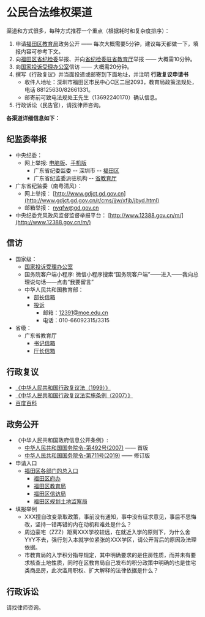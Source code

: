 # 公民合法维权渠道

渠道和方式很多，每种方式推荐一个重点（根据耗时和复杂度排序）：

1. 申请[福田区教育局](http://ysq.sz.gov.cn/citizenform.jsp?aType=0&depid=284)政务公开 —— 每次大概需要5分钟，建议每天都做一下，填报内容可参考下文。
2. 向[福田区省纪检委](https://guangdong.12388.gov.cn/shenzhenshi/futianqu/)举报、并向[省纪检委驻省教育厅](https://guangdong.12388.gov.cn/pzjg/sjyu/)举报 —— 大概需10分钟。
3. 向[国家投诉受理办公室](http://wsxf.gjxfj.gov.cn/zfp/webroot_app/login.html?from=groupmessage&isappinstalled=0)信访 —— 大概需20分钟。
4. 撰写《行政复议》并当面投递或邮寄到下面地址，并注明 **行政复议申请书**
    - 收件人地址：深圳市福田区市民中心C区二层2093，教育局政策法规处，电话 88125630/82661331。
    - 邮寄前可致电法规处王先生（13692240170）确认信息。
5. 行政诉讼（民告官），请找律师咨询。

**各渠道详细信息如下：**

## 纪监委举报

- 中央纪委：
    - 网上举报: [电脑版](http://www.12388.gov.cn)、[手机版](http://www.12388.gov.cn/mx) 
        - 广东省纪委监委 -- 深圳市 -- [福田区](https://guangdong.12388.gov.cn/shenzhenshi/futianqu/) 
        - 广东省纪监委派驻机构 -- [省教育厅](https://guangdong.12388.gov.cn/pzjg/sjyu/)
- 广东省纪监委（南粤清风）：
    - 网上举报： [http://www.gdjct.gd.gov.cn](http://www.gdjct.gd.gov.cn/r/cms/jjw/xfjb/jbyd.html)
    - 邮箱举报： <a href="mailto:nyqfw@gd.gov.cn">nyqfw@gd.gov.cn</a>
- 中央纪委党风政风监督监督举报平台： [http://www.12388.gov.cn/m/](http://www.12388.gov.cn/m/)

## 信访

- 国家级：
    - [国家投诉受理办公室](http://wsxf.gjxfj.gov.cn/zfp/webroot_app/login.html?from=groupmessage&isappinstalled=0)
    - 国务院客户端小程序: 微信小程序搜索“国务院客户端”——进入——我向总理说句话——点击“我要留言”
    - 中华人民共和国教育部：
        - [部长信箱](http://www.moe.gov.cn/jyb_hygq/hygq_bzxx/bzxx_wyly/)
        - [投诉](http://www.moe.gov.cn/jyb_hygq/hygq_tsjb/201505/t20150520_184529.html)
            - 邮箱：<a href="mailto:12391@moe.edu.cn">12391@moe.edu.cn</a>
            - 电话：010-66092315/3315
- 省级：
    - 广东省教育厅
        - [书记信箱](https://xf.gdedu.gov.cn/web/regist_main2.jsp?actType=addVisit&subtype=shuji)
        - [厅长信箱](https://xf.gdedu.gov.cn/web/regist_main2.jsp?actType=addVisit&subtype=tingzhang)

## 行政复议

- [《中华人民共和国行政复议法（1999）》](http://www.gov.cn/banshi/2005-08/21/content_25100.htm)
- [《中华人民共和国行政复议法实施条例（2007）》](http://www.gov.cn/flfg/2007-06/08/content_641926.htm)
- [百度百科](https://baike.baidu.com/item/中华人民共和国行政复议法/656119)

## 政务公开

- 《中华人民共和国政府信息公开条例》: 
    - [中华人民共和国国务院令-第492号(2007)](http://www.gov.cn/zhengce/content/2008-03/28/content_1734.htm) —— 首版
    - [中华人民共和国国务院令-第711号(2019)](http://www.gov.cn/zhengce/content/2019-04/15/content_5382991.htm) —— 修订版
- 申请入口
    - [福田区各部门的总入口](http://ysq.sz.gov.cn/subdept.jsp?deptid=214)
        - [福田区府办](http://ysq.sz.gov.cn/citizenform.jsp?aType=0&depid=592)
        - [福田区教育局](http://ysq.sz.gov.cn/citizenform.jsp?aType=0&depid=284)
        - [福田区信访局](http://ysq.sz.gov.cn/citizenform.jsp?aType=0&depid=766)
        - [福田区规划土地监察局](http://ysq.sz.gov.cn/citizenform.jsp?aType=0&depid=303)
- 填报举例
    - XXX擅自改变录取政策，事前没有通知，事中没有征求意见，事后不思悔改，坚持一错再错的内在动机和难处是什么？
    - 周边豪宅（ZZZ）距离XXX学校较远，在就近入学的原则下，为什么舍YYY不去，强行划入本就学位紧张的XXX学区，请公开背后的原因及法理依据。
    - 市教育局的入学积分指导规定，其中明确要求的是住房性质，而并未有要求核查土地性质，同时在区教育局自己发布的积分政策中明确的也是住宅类商品房，此次滥用职权、扩大解释的法律依据是什么？

## 行政诉讼

请找律师咨询。